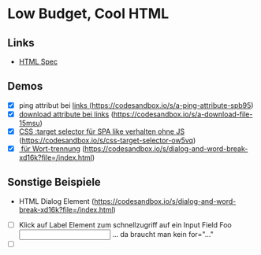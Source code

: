 # Low Budget, Cool HTML

## Links

- [HTML Spec](https://html.spec.whatwg.org/multipage/)

## Demos

- [x] ping attribut bei <a href="..."> links (https://codesandbox.io/s/a-ping-attribute-spb95)
- [x] [download attribute bei <a href="..."> links](examples/a-download-attribute.html) (https://codesandbox.io/s/a-download-file-15msu)
- [x] [CSS :target selector für SPA like verhalten ohne JS](examples/css-target-selector) (https://codesandbox.io/s/css-target-selector-ow5vq)
- [x] [<wbr> für Wort-trennung](examples/wbr-word-break.html) (https://codesandbox.io/s/dialog-and-word-break-xd16k?file=/index.html)

## Sonstige Beispiele

- HTML Dialog Element (https://codesandbox.io/s/dialog-and-word-break-xd16k?file=/index.html)
- [ ] Klick auf Label Element zum schnellzugriff auf ein Input Field <label>Foo<input name="foo"></label> ... da braucht man kein for="..."
- [ ] <template> Element -> okay, das ist insbesondere mit JS Nützlich...
- [ ] contenteditable attribute
- [ ] Einfacher Weg auf der Serverseite herauszufinden ob der aktuelle User-Agent JS aktiviert hat (https://www.codeproject.com/Tips/1217469/How-to-Detect-if-Client-has-JavaScript-Enabled-Dis)
- [ ] loading="lazy" attribute for image https://web.dev/browser-level-image-lazy-loading/
- [ ] rel=noopener, noreferrer,nofollow https://pointjupiter.com/what-noopener-noreferrer-nofollow-explained/
- [ ] Default Referrer Policy <meta name="referrer" content="default">https://w3c.github.io/webappsec-referrer-policy/#referrer-policy
- [ ] Change http method to submit form for input elements via formmethod attribute https://html.spec.whatwg.org/multipage/form-control-infrastructure.html#attr-fs-formmethod
- [ ] [10 rare HTML tags](https://code.tutsplus.com/articles/10-rare-html-tags-you-really-should-know--net-3908)
- [ ] [Hidden features of HTML](https://stackoverflow.com/questions/954327/hidden-features-of-html)
- [ ] [5 HTML tricks](https://www.geeksforgeeks.org/top-5-html-tricks-that-you-should-know/)
- [ ] Built-in autocompletion with input and datalist: https://developer.mozilla.org/en-US/docs/Web/HTML/Element/datalist
- [ ] Built-in expandable with details and summary: https://developer.mozilla.org/en-US/docs/Web/HTML/Element/details
- [ ] SVG animations with CSS: https://css-tricks.com/animating-svg-css/

